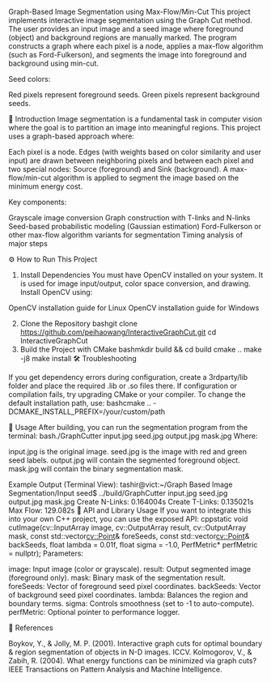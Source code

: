 Graph-Based Image Segmentation using Max-Flow/Min-Cut
This project implements interactive image segmentation using the Graph Cut method. The user provides an input image and a seed image where foreground (object) and background regions are manually marked. The program constructs a graph where each pixel is a node, applies a max-flow algorithm (such as Ford-Fulkerson), and segments the image into foreground and background using min-cut.

Seed colors:

Red pixels represent foreground seeds.
Green pixels represent background seeds.


📌 Introduction
Image segmentation is a fundamental task in computer vision where the goal is to partition an image into meaningful regions. This project uses a graph-based approach where:

Each pixel is a node.
Edges (with weights based on color similarity and user input) are drawn between neighboring pixels and between each pixel and two special nodes: Source (foreground) and Sink (background).
A max-flow/min-cut algorithm is applied to segment the image based on the minimum energy cost.

Key components:

Grayscale image conversion
Graph construction with T-links and N-links
Seed-based probabilistic modeling (Gaussian estimation)
Ford-Fulkerson or other max-flow algorithm variants for segmentation
Timing analysis of major steps

⚙️ How to Run This Project
1. Install Dependencies
You must have OpenCV installed on your system. It is used for image input/output, color space conversion, and drawing.
Install OpenCV using:

OpenCV installation guide for Linux
OpenCV installation guide for Windows

2. Clone the Repository
bashgit clone https://github.com/peihaowang/InteractiveGraphCut.git
cd InteractiveGraphCut
3. Build the Project with CMake
bashmkdir build && cd build
cmake ..
make -j8
make install
🛠️ Troubleshooting

If you get dependency errors during configuration, create a 3rdparty/lib folder and place the required .lib or .so files there.
If configuration or compilation fails, try upgrading CMake or your compiler.
To change the default installation path, use:
bashcmake .. -DCMAKE_INSTALL_PREFIX=/your/custom/path


🚀 Usage
After building, you can run the segmentation program from the terminal:
bash./GraphCutter input.jpg seed.jpg output.jpg mask.jpg
Where:

input.jpg is the original image.
seed.jpg is the image with red and green seed labels.
output.jpg will contain the segmented foreground object.
mask.jpg will contain the binary segmentation mask.

Example Output (Terminal View):
tashir@vict:~/Graph Based Image Segmentation/Input seed$ ../build/GraphCutter input.jpg seed.jpg output.jpg mask.jpg
Create N-Links: 0.164004s
Create T-Links: 0.135021s
Max Flow: 129.082s
🧠 API and Library Usage
If you want to integrate this into your own C++ project, you can use the exposed API:
cppstatic void cutImage(cv::InputArray image, cv::OutputArray result, cv::OutputArray mask,
    const std::vector<cv::Point>& foreSeeds, const std::vector<cv::Point>& backSeeds,
    float lambda = 0.01f, float sigma = -1.0, PerfMetric* perfMetric = nullptr);
Parameters:

image: Input image (color or grayscale).
result: Output segmented image (foreground only).
mask: Binary mask of the segmentation result.
foreSeeds: Vector of foreground seed pixel coordinates.
backSeeds: Vector of background seed pixel coordinates.
lambda: Balances the region and boundary terms.
sigma: Controls smoothness (set to -1 to auto-compute).
perfMetric: Optional pointer to performance logger.

🧾 References

Boykov, Y., & Jolly, M. P. (2001). Interactive graph cuts for optimal boundary & region segmentation of objects in N-D images. ICCV.
Kolmogorov, V., & Zabih, R. (2004). What energy functions can be minimized via graph cuts? IEEE Transactions on Pattern Analysis and Machine Intelligence.

